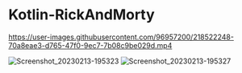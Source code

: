 # Kotlin-RickAndMorty

https://user-images.githubusercontent.com/96957200/218522248-70a8eae3-d765-47f0-9ec7-7b08c9be029d.mp4

![Screenshot_20230213-195323](https://user-images.githubusercontent.com/96957200/218522301-6585546f-11aa-4dc3-867d-6ee6fde5ccf2.png)
![Screenshot_20230213-195327](https://user-images.githubusercontent.com/96957200/218522306-dcb8dc9f-abc5-4168-8b5e-ddf0e1eba9f8.png)
